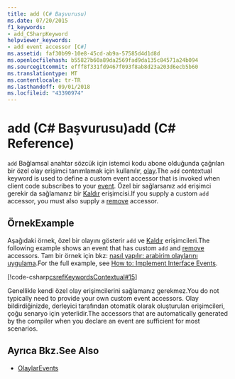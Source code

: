 ```yaml
---
title: add (C# Başvurusu)
ms.date: 07/20/2015
f1_keywords:
- add_CSharpKeyword
helpviewer_keywords:
- add event accessor [C#]
ms.assetid: faf30b99-10e8-45cd-ab9a-57585d4d1d8d
ms.openlocfilehash: b55827b60a89da2569fad9da135c84571a24b094
ms.sourcegitcommit: efff8f331fd9467f093f8ab8d23a203d6ecb5b60
ms.translationtype: MT
ms.contentlocale: tr-TR
ms.lasthandoff: 09/01/2018
ms.locfileid: "43390974"
---
```

# <a name="add-c-reference"></a><span data-ttu-id="aa3ae-102">add (C# Başvurusu)</span><span class="sxs-lookup"><span data-stu-id="aa3ae-102">add (C# Reference)</span></span>
<span data-ttu-id="aa3ae-103">`add` Bağlamsal anahtar sözcük için istemci kodu abone olduğunda çağrılan bir özel olay erişimci tanımlamak için kullanılır, [olay](../../../csharp/language-reference/keywords/event.md).</span><span class="sxs-lookup"><span data-stu-id="aa3ae-103">The `add` contextual keyword is used to define a custom event accessor that is invoked when client code subscribes to your [event](../../../csharp/language-reference/keywords/event.md).</span></span> <span data-ttu-id="aa3ae-104">Özel bir sağlarsanız `add` erişimci gerekir da sağlamanız bir [Kaldır](../../../csharp/language-reference/keywords/remove.md) erişimcisi.</span><span class="sxs-lookup"><span data-stu-id="aa3ae-104">If you supply a custom `add` accessor, you must also supply a [remove](../../../csharp/language-reference/keywords/remove.md) accessor.</span></span>  
  
## <a name="example"></a><span data-ttu-id="aa3ae-105">Örnek</span><span class="sxs-lookup"><span data-stu-id="aa3ae-105">Example</span></span>  
 <span data-ttu-id="aa3ae-106">Aşağıdaki örnek, özel bir olayını gösterir `add` ve [Kaldır](../../../csharp/language-reference/keywords/remove.md) erişimcileri.</span><span class="sxs-lookup"><span data-stu-id="aa3ae-106">The following example shows an event that has custom `add` and [remove](../../../csharp/language-reference/keywords/remove.md) accessors.</span></span> <span data-ttu-id="aa3ae-107">Tam bir örnek için bkz: [nasıl yapılır: arabirim olaylarını uygulama](../../../csharp/programming-guide/events/how-to-implement-interface-events.md).</span><span class="sxs-lookup"><span data-stu-id="aa3ae-107">For the full example, see [How to:  Implement Interface Events](../../../csharp/programming-guide/events/how-to-implement-interface-events.md).</span></span>  
  
[!code-csharp[csrefKeywordsContextual#15](~/samples/snippets/csharp/VS_Snippets_VBCSharp/csrefKeywordsContextual/CS/csrefKeywordsContextual.cs#15)]
  
 <span data-ttu-id="aa3ae-108">Genellikle kendi özel olay erişimcilerini sağlamanız gerekmez.</span><span class="sxs-lookup"><span data-stu-id="aa3ae-108">You do not typically need to provide your own custom event accessors.</span></span> <span data-ttu-id="aa3ae-109">Olay bildirdiğinizde, derleyici tarafından otomatik olarak oluşturulan erişimcileri, çoğu senaryo için yeterlidir.</span><span class="sxs-lookup"><span data-stu-id="aa3ae-109">The accessors that are automatically generated by the compiler when you declare an event are sufficient for most scenarios.</span></span>  
  
## <a name="see-also"></a><span data-ttu-id="aa3ae-110">Ayrıca Bkz.</span><span class="sxs-lookup"><span data-stu-id="aa3ae-110">See Also</span></span>  
- [<span data-ttu-id="aa3ae-111">Olaylar</span><span class="sxs-lookup"><span data-stu-id="aa3ae-111">Events</span></span>](../../../csharp/programming-guide/events/index.md)
